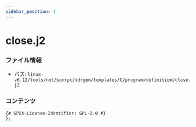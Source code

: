 ```yaml
---
sidebar_position: 1
---
```

# close.j2

### ファイル情報

- パス: `linux-v6.12/tools/net/sunrpc/xdrgen/templates/C/program/definition/close.j2`

### コンテンツ

```j2
{# SPDX-License-Identifier: GPL-2.0 #}
};

```
